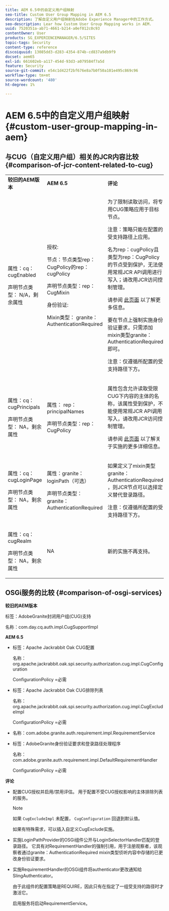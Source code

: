 ```yaml
---
title: AEM 6.5中的自定义用户组映射
seo-title: Custom User Group Mapping in AEM 6.5
description: 了解自定义用户组映射在Adobe Experience Manager中的工作方式。
seo-description: Lear how Custom User Group Mapping works in AEM.
uuid: 7520351a-ab71-4661-b214-a0ef012c0c93
contentOwner: User
products: SG_EXPERIENCEMANAGER/6.5/SITES
topic-tags: Security
content-type: reference
discoiquuid: 13085dd3-d283-4354-874b-cd837a9db9f9
docset: aem65
exl-id: 661602eb-a117-454d-93d3-a079584f7a5d
feature: Security
source-git-commit: e54c1d422f2bf676e8a7b0f50a101e495c869c96
workflow-type: tm+mt
source-wordcount: '480'
ht-degree: 1%

---
```


# AEM 6.5中的自定义用户组映射 {#custom-user-group-mapping-in-aem}

## 与CUG（自定义用户组）相关的JCR内容比较 {#comparison-of-jcr-content-related-to-cug}

<table>
 <tbody>
  <tr>
   <td><strong>较旧的AEM版本</strong></td>
   <td><strong>AEM 6.5</strong></td>
   <td><strong>评论</strong></td>
  </tr>
  <tr>
   <td><p>属性：cq：cugEnabled</p> <p>声明节点类型： N/A，剩余属性</p> </td>
   <td><p>授权:</p> <p>节点：节点类型rep：CugPolicy的rep：cugPolicy</p> <p>声明节点类型：rep：CugMixin</p> <p> </p> <p> </p> <p> </p> 身份验证:</p> <p>Mixin类型： granite：AuthenticationRequired</p> </td>
   <td><p>为了限制读取访问，将专用CUG策略应用于目标节点。</p> <p>注意：策略只能在配置的受支持路径上应用。</p> <p>名为rep：cugPolicy且类型为rep：CugPolicy的节点受到保护，无法使用常规JCR API调用进行写入；请改用JCR访问控制管理。</p> <p>请参阅 <a href="https://jackrabbit.apache.org/oak/docs/security/authorization/cug.html">此页面</a> 以了解更多信息。</p> <p>要在节点上强制实施身份验证要求，只需添加mixin类型granite：AuthenticationRequired即可。</p> <p>注意：仅遵循所配置的受支持路径下方。</p> </td>
  </tr>
  <tr>
   <td><p>属性：cq：cugPrincipals</p> <p>声明节点类型： NA，剩余属性</p> </td>
   <td><p>属性： rep：principalNames</p> <p>声明节点类型：rep：CugPolicy</p> </td>
   <td><p>属性包含允许读取受限CUG下内容的主体的名称，该属性受到保护，不能使用常规JCR API调用写入，请改用JCR访问控制管理。</p> <p>请参阅 <a href="https://jackrabbit.apache.org/api/2.12/org/apache/jackrabbit/api/security/authorization/PrincipalSetPolicy.html">此页面</a> 以了解关于实施的更多详细信息。</p> </td>
  </tr>
  <tr>
   <td><p>属性：cq：cugLoginPage</p> <p>声明节点类型： NA，剩余属性</p> </td>
   <td><p>属性：granite：loginPath（可选）</p> <p>声明节点类型： granite：AuthenticationRequired</p> </td>
   <td><p>如果定义了mixin类型granite：AuthenticationRequired ，则JCR节点可以选择定义替代登录路径。</p> <p>注意：仅遵循所配置的受支持路径下方。</p> </td>
  </tr>
  <tr>
   <td><p>属性：cq：cugRealm</p> <p>声明节点类型： NA，剩余属性</p> </td>
   <td>NA</td>
   <td>新的实施不再支持。</td>
  </tr>
 </tbody>
</table>

## OSGi服务的比较 {#comparison-of-osgi-services}

**较旧的AEM版本**

标签：AdobeGranite封闭用户组(CUG)支持

名称：com.day.cq.auth.impl.CugSupportImpl

**AEM 6.5**

* 标签：Apache Jackrabbit Oak CUG配置

  名称：org.apache.jackrabbit.oak.spi.security.authorization.cug.impl.CugConfiguration

  ConfigurationPolicy =必需

* 标签：Apache Jackrabbit Oak CUG排除列表

  名称：org.apache.jackrabbit.oak.spi.security.authorization.cug.impl.CugExcludeImpl

  ConfigurationPolicy =必需

* 名称：com.adobe.granite.auth.requirement.impl.RequirementService
* 标签：AdobeGranite身份验证要求和登录路径处理程序

  名称：com.adobe.granite.auth.requirement.impl.DefaultRequirementHandler

  ConfigurationPolicy =必需

**评论**

* 配置CUG授权并启用/禁用评估。
用于配置不受CUG授权影响的主体排除列表的服务。

  >[!NOTE]
  > 
  >如果 `CugExcludeImpl` 未配置， `CugConfiguration` 回退到默认值。

  如果有特殊需求，可以插入自定义CugExclude实施。

* 实施LoginPathProvider的OSGi组件公开与LoginSelectorHandler匹配的登录路径。 它具有对RequirementHandler的强制引用，用于注册观察者，该观察者通过granite：AuthenticationRequired mixin类型侦听内容中存储的已更改身份验证要求。
* 实施RequirementHandler的OSGi组件将authenticator更改通知给SlingAuthenticator。

  由于此组件的配置策略是REQUIRE，因此只有在指定了一组受支持的路径时才激活它。

  启用服务将启动RequirementService。

<!-- nested tables not supported - text above is the table>
<table>
 <tbody>
  <tr>
   <td><strong>Older AEM Versions</strong></td>
   <td><strong>AEM 6.5</strong></td>
   <td><strong>Comments</strong></td>
  </tr>
  <tr>
   <td><p>Label: Adobe Granite Closed User Group (CUG) Support</p> <p>Name: com.day.cq.auth.impl.CugSupportImpl</p> </td>
   <td><p>Label: Apache Jackrabbit Oak CUG Configuration</p> <p>Name: org.apache.jackrabbit.oak.spi.security.authorization.cug.impl.CugConfiguration</p> <p>ConfigurationPolicy = REQUIRED</p> </td>
    <td><p>Label: Apache Jackrabbit Oak CUG Exclude List</p> <p>Name: org.apache.jackrabbit.oak.spi.security.authorization.cug.impl.CugExcludeImpl</p> <p>ConfigurationPolicy = REQUIRED</p> <p> </p> <p> </p> <p> </p> <p> </p> </td>
      </tr>
      <tr>
       <td>Name: com.adobe.granite.auth.requirement.impl.RequirementService</td>
      </tr>
      <tr>
       <td><p>Label: Adobe Granite Authentication Requirement and Login Path Handler</p> <p>Name: com.adobe.granite.auth.requirement.impl.DefaultRequirementHandler</p> <p>ConfigurationPolicy = REQUIRED</p> </td>
      </tr>
     </tbody>
    </table> </td>
   <td>
     <tbody>
      <tr>
       <td>Configuration of the CUG authorization and enable/disable the evaluation.</td>
      </tr>
      <tr>
       <td><p>Service to configure exclusion list of principals which should not be affected by the CUG authorization.</p> <p>NOTE: If the CugExcludeImpl is not configured, the CugConfiguration will fall back to the default.</p> <p>It is possible to plug a custom CugExclude implementation in case of special needs.</p> </td>
      </tr>
      <tr>
       <td>OSGi component implementing LoginPathProvider that exposes a matching login path to the LoginSelectorHandler. It has a mandatory reference to a RequirementHandler which is used to register the observer that listens to changed auth requirements stored in the content by the means of the granite:AuthenticationRequired mixin type. </td>
      </tr>
      <tr>
       <td><p>OSGi component implementing RequirementHandler that notifies the SlingAuthenticator about changes to authrequirements.</p> <p>As configuration policy for this component is REQUIRE it will only be activated if a set of supported paths is specified.</p> <p>Enabling the service will launch the RequirementService.</p> </td>
      </tr>
     </tbody>
     </td>
  </tr>
  <tr>
   <td> </td>
   <td> </td>
   <td> </td>
  </tr>
  <tr>
   <td> </td>
   <td> </td>
   <td> </td>
  </tr>
  <tr>
   <td> </td>
   <td> </td>
   <td> </td>
  </tr>
 </tbody>
</table>
-->
